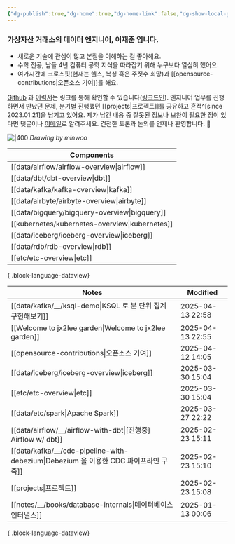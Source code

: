 ```yaml
---
{"dg-publish":true,"dg-home":true,"dg-home-link":false,"dg-show-local-graph":false,"dg-show-backlinks":false,"dg-show-toc":false,"dg-show-inline-title":false,"dg-show-file-tree":false,"dg-enable-search":true,"dg-link-preview":false,"dg-show-tags":false,"dg-pass-frontmatter":false,"permalink":"/Welcome to jx2lee garden/","tags":["gardenEntry"],"dgEnableSearch":true,"dgPassFrontmatter":true,"noteIcon":"","created":"2024-10-02T18:51:46.000+09:00"}
---
```




### 가상자산 거래소의 데이터 엔지니어, 이재준 입니다.

- 새로운 기술에 관심이 많고 본질을 이해하는 걸 좋아해요.
- 수학 전공, 남들 4년 컴퓨터 공학 지식을 따라잡기 위해 누구보다 열심히 했어요.
- 여가시간에 크로스핏(현재는 헬스, 복싱 혹은 주짓수 희망)과 [[opensource-contributions\|오픈소스 기여]]를 해요.


[Github](https://github.com/jx2lee) 과 [이력서](https://github.com/jx2lee/resume/blob/main/resume-kr.pdf)는 링크를 통해 확인할 수 있습니다([링크드인](https://www.linkedin.com/in/jx2lee/)). 엔지니어 업무를 진행하면서 만났던 문제, 분기별 진행했던 [[projects\|프로젝트]]를 공유하고 흔적^[since 2023.01.21]을 남기고 있어요. 제가 남긴 내용 중 잘못된 정보나 보완이 필요한 점이 있다면 댓글이나 [이메일](malito:dev.jaejun.lee.1991@gmail.com)로 알려주세요. 건전한 토론과 논의를 언제나 환영합니다. 🤗


![|400](https://i.imgur.com/IOPpMZJ.jpeg)
*Drawing by minwoo*


| Components                                        |
| ------------------------------------------------- |
| [[data/airflow/airflow-overview\|airflow]]     |
| [[data/dbt/dbt-overview\|dbt]]                 |
| [[data/kafka/kafka-overview\|kafka]]           |
| [[data/airbyte/airbyte-overview\|airbyte]]     |
| [[data/bigquery/bigquery-overview\|bigquery]]  |
| [[kubernetes/kubernetes-overview\|kubernetes]] |
| [[data/iceberg/iceberg-overview\|iceberg]]     |
| [[data/rdb/rdb-overview\|rdb]]                 |
| [[etc/etc-overview\|etc]]                      |

{ .block-language-dataview}


| Notes                                                                        | Modified         |
| ---------------------------------------------------------------------------- | ---------------- |
| [[data/kafka/__/ksql-demo\|KSQL 로 분 단위 집계 구현해보기]]                         | 2025-04-13 22:58 |
| [[Welcome to jx2lee garden\|Welcome to jx2lee garden]]                    | 2025-04-13 22:55 |
| [[opensource-contributions\|오픈소스 기여]]                                     | 2025-04-12 14:05 |
| [[data/iceberg/iceberg-overview\|iceberg]]                                | 2025-03-30 15:04 |
| [[etc/etc-overview\|etc]]                                                 | 2025-03-30 15:04 |
| [[data/etc/spark\|Apache Spark]]                                          | 2025-03-27 22:22 |
| [[data/airflow/__/airflow-with-dbt\|[진행중] Airflow w/ dbt]]                | 2025-02-23 15:11 |
| [[data/kafka/__/cdc-pipeline-with-debezium\|Debezium 을 이용한 CDC 파이프라인 구축]] | 2025-02-23 15:10 |
| [[projects\|프로젝트]]                                                        | 2025-02-23 15:08 |
| [[notes/__/books/database-internals\|데이터베이스 인터널스]]                        | 2025-01-13 00:06 |

{ .block-language-dataview}